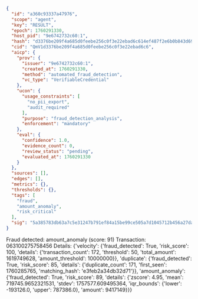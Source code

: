 ```json
{
  "id": "a360c93337a47976",
  "scope": "agent",
  "key": "RESULT",
  "epoch": 1760291330,
  "host_pid": "9e6742732c60:1",
  "hash": "d3376be209f4a685d0feebe256c0f3e22ebad6c614ef487f2e6b0b843d69b202",
  "cid": "QmV1d3376be209f4a685d0feebe256c0f3e22ebad6c6",
  "aicp": {
    "prov": {
      "issuer": "9e6742732c60:1",
      "created_at": 1760291330,
      "method": "automated_fraud_detection",
      "vc_type": "VerifiableCredential"
    },
    "ucon": {
      "usage_constraints": [
        "no_pii_export",
        "audit_required"
      ],
      "purpose": "fraud_detection_analysis",
      "enforcement": "mandatory"
    },
    "eval": {
      "confidence": 1.0,
      "evidence_count": 0,
      "review_status": "pending",
      "evaluated_at": 1760291330
    }
  },
  "sources": [],
  "edges": [],
  "metrics": {},
  "thresholds": {},
  "tags": [
    "fraud",
    "amount_anomaly",
    "risk_critical"
  ],
  "sig": "5a385783db63a7c5e31247b791ef84a15be99ce505a7d1045712b456a27daf4d"
}
```

Fraud detected: amount_anomaly (score: 91)
Transaction: 063100275758456
Details: {'velocity': {'fraud_detected': True, 'risk_score': 100, 'details': {'transaction_count': 172, 'threshold': 50, 'total_amount': 1619749628, 'amount_threshold': 10000000}}, 'duplicate': {'fraud_detected': True, 'risk_score': 85, 'details': {'duplicate_count': 171, 'first_seen': 1760285765, 'matching_hash': 'e3feb2a34db32d71'}}, 'amount_anomaly': {'fraud_detected': True, 'risk_score': 89, 'details': {'zscore': 4.95, 'mean': 719745.9652321531, 'stdev': 1757577.609495364, 'iqr_bounds': {'lower': -193126.0, 'upper': 787386.0}, 'amount': 9417149}}}
